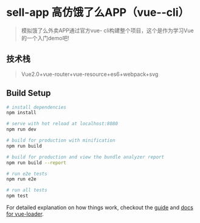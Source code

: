 # sell-app 高仿饿了么APP（vue--cli）

> 模拟饿了么外卖APP通过官方vue- cli构建整个项目，这个是作为学习Vue的一个入门demo吧!

## 技术栈
> Vue2.0+vue-router+vue-resource+es6+webpack+svg

## Build Setup

``` bash
# install dependencies
npm install

# serve with hot reload at localhost:8080
npm run dev

# build for production with minification
npm run build

# build for production and view the bundle analyzer report
npm run build --report

# run e2e tests
npm run e2e

# run all tests
npm test
```

For detailed explanation on how things work, checkout the [guide](http://vuejs-templates.github.io/webpack/) and [docs for vue-loader](http://vuejs.github.io/vue-loader).

